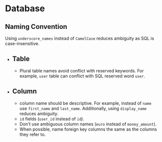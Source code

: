 # Database
## Naming Convention
Using `underscore_names` instead of `CamelCase` reduces ambiguity as SQL is case-insensitive.

- Table
  -
  - Plural table names avoid conflict with reserved keywords. For example, `user` table can conflict with SQL reserved word `user`. 
- Column
  - 
  - column name should be descriptive. For example, instead of `name` use `first_name` and `last_name`. Additionally, using `display_name` reduces ambiguity. 
  - `id` fields (`user_id` instead of `id`).
  - Don't use ambiguous column names (`euro` instead of `money_amount`).
  - When possible, name foreign key columns the same as the columns they refer to.